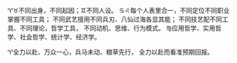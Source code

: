 ♈♉不同出身，不同起因；♊不同人设。
♋♌每个人表里合一，不同定位不同职业掌握不同工具；
不同武艺擅用不同兵刃、八仙过海各显其能；
不同技艺配不同工具、不同理论，哲学工具，
不同动机、思维、行为模式。
♍应用哲学、实用哲学、社会哲学、统计学、经济学。

♈全力以赴、万众一心，兵马未动、粮草先行，
全力以赴而看准预期回报。
